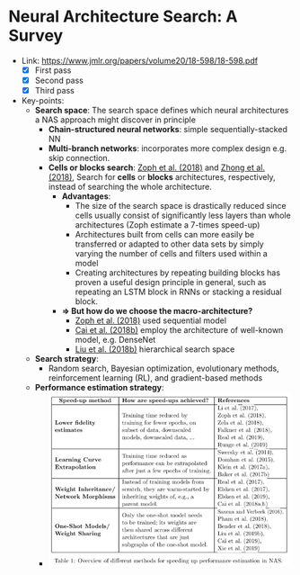 # Neural Architecture Search: A Survey

- Link: https://www.jmlr.org/papers/volume20/18-598/18-598.pdf
  - [x] First pass
  - [x] Second pass
  - [x] Third pass
- Key-points:
  - **Search space**: The search space defines which neural architectures a NAS approach might discover in
principle
    - **Chain-structured neural networks**: simple sequentially-stacked NN
    - **Multi-branch networks**: incorporates more complex design e.g. skip connection. 
    - **Cells or blocks search**: [Zoph et al. (2018)](https://arxiv.org/pdf/1707.07012.pdf) and [Zhong et al. (2018)](https://arxiv.org/pdf/1708.05552.pdf), Search for **cells** or **blocks** architectures, respectively, instead of searching the whole architecture. 
      - **Advantages**:
        - The size of the search space is drastically reduced since cells usually consist of significantly less layers than whole architectures (Zoph estimate a 7-times speed-up)
        - Architectures built from cells can more easily be transferred or adapted to other data sets by simply varying the number of cells and filters used within a model
        - Creating architectures by repeating building blocks has proven a useful design principle in general, such as repeating an LSTM block in RNNs or stacking a residual block.
      - **=> But how do we choose the macro-architecture?** 
        - [Zoph et al. (2018)](https://arxiv.org/pdf/1707.07012.pdf) used sequential model
        - [Cai et al. (2018b)](https://arxiv.org/abs/1806.02639) employ the architecture of well-known model, e.g. DenseNet
        - [Liu et al. (2018b)](https://arxiv.org/abs/1711.00436) hierarchical search space
  - **Search strategy**:
    - Random search, Bayesian optimization, evolutionary methods, reinforcement learning (RL), and gradient-based methods
  - **Performance estimation strategy**:
    - ![](img/methods_for_speeding_up_performance_estimation.png)

